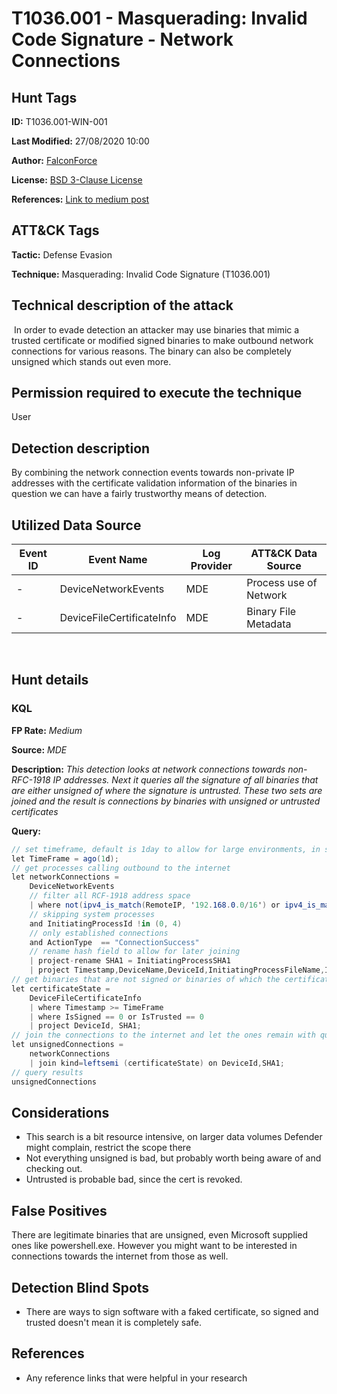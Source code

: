 # T1036.001 - Masquerading: Invalid Code Signature - Network Connections

## Hunt Tags

**ID:** T1036.001-WIN-001

**Last Modified:** 27/08/2020 10:00

**Author:** [FalconForce](https://falconforce.nl/)

**License:** [BSD 3-Clause License](https://github.com/FalconForceTeam/FalconFriday/blob/master/LICENSE)

**References:** [Link to medium post](https://medium.com/falconforce/falcon-friday-detecting-malicious-browser-extensions-and-code-signing-0xff01-db622e6a6519?sk=aad0b191d66145e16824058aba788b8c)

## ATT&CK Tags

**Tactic:** Defense Evasion

**Technique:** Masquerading: Invalid Code Signature (T1036.001)
​

## Technical description of the attack
​
In order to evade detection an attacker may use binaries that mimic a trusted certificate or modified signed binaries to make outbound network connections for various reasons. The binary can also be completely unsigned which stands out even more.

## Permission required to execute the technique

User

## Detection description
By combining the network connection events towards non-private IP addresses with the certificate validation information of the binaries in question we can have a fairly trustworthy means of detection.

## Utilized Data Source
| Event ID | Event Name | Log Provider | ATT&CK Data Source |
|---------|---------|----------|---------|
| - | DeviceNetworkEvents | MDE | Process use of Network |
| - | DeviceFileCertificateInfo | MDE | Binary File Metadata |
​
## Hunt details

### KQL
**FP Rate:** *Medium*

**Source:** *MDE*

**Description:** *This detection looks at network connections towards non-RFC-1918 IP addresses. Next it queries all the signature of all binaries that are either unsigned of where the signature is untrusted. These two sets are joined and the result is connections by binaries with unsigned or untrusted certificates*

**Query:**

```C#
// set timeframe, default is 1day to allow for large environments, in smaller sets (<5K endpoints) you could extend this
let TimeFrame = ago(1d);
// get processes calling outbound to the internet
let networkConnections = 
    DeviceNetworkEvents
    // filter all RCF-1918 address space
    | where not(ipv4_is_match(RemoteIP, '192.168.0.0/16') or ipv4_is_match(RemoteIP, '172.16.0.0/12') or ipv4_is_match(RemoteIP, '10.0.0.0/8')) and Timestamp > TimeFrame
    // skipping system processes
    and InitiatingProcessId !in (0, 4)
    // only established connections
    and ActionType  == "ConnectionSuccess"
    // rename hash field to allow for later joining
    | project-rename SHA1 = InitiatingProcessSHA1
    | project Timestamp,DeviceName,DeviceId,InitiatingProcessFileName,InitiatingProcessFolderPath, InitiatingProcessCommandLine ,InitiatingProcessId, RemoteIP, RemoteUrl, SHA1;
// get binaries that are not signed or binaries of which the certificateState is untrusted
let certificateState = 
    DeviceFileCertificateInfo   
    | where Timestamp >= TimeFrame
    | where IsSigned == 0 or IsTrusted == 0
    | project DeviceId, SHA1;
// join the connections to the internet and let the ones remain with questionable certificate certificateState
let unsignedConnections = 
	networkConnections
	| join kind=leftsemi (certificateState) on DeviceId,SHA1;
// query results
unsignedConnections
```

## Considerations

* This search is a bit resource intensive, on larger data volumes Defender might complain, restrict the scope there
* Not everything unsigned is bad, but probably worth being aware of and checking out.
* Untrusted is probable bad, since the cert is revoked.

## False Positives

There are legitimate binaries that are unsigned, even Microsoft supplied ones like powershell.exe. However you might want to be interested in connections towards the internet from those as well.

## Detection Blind Spots

* There are ways to sign software with a faked certificate, so signed and trusted doesn't mean it is completely safe.

## References

* Any reference links that were helpful in your research
